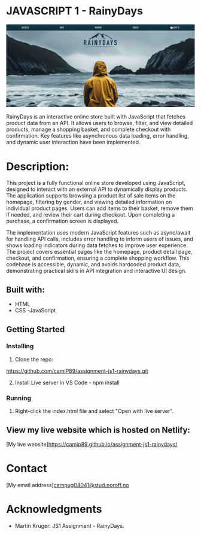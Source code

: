# JAVASCRIPT 1 - RainyDays

![A screenshot of the homepage of my Semester Project 1](assets/screenshot-rainydays.jpg)

RainyDays is an interactive online store built with JavaScript that fetches product data from an API. It allows users to browse, filter, and view detailed products, manage a shopping basket, and complete checkout with confirmation. Key features like asynchronous data loading, error handling, and dynamic user interaction have been implemented.

# Description:

This project is a fully functional online store developed using JavaScript, designed to interact with an external API to dynamically display products. The application supports browsing a product list of sale items on the homepage, filtering by gender, and viewing detailed information on individual product pages. Users can add items to their basket, remove them if needed, and review their cart during checkout. Upon completing a purchase, a confirmation screen is displayed.

The implementation uses modern JavaScript features such as async/await for handling API calls, includes error handling to inform users of issues, and shows loading indicators during data fetches to improve user experience. The project covers essential pages like the homepage, product detail page, checkout, and confirmation, ensuring a complete shopping workflow. This codebase is accessible, dynamic, and avoids hardcoded product data, demonstrating practical skills in API integration and interactive UI design.


## Built with:

- HTML 
- CSS
-JavaScript

## Getting Started 

### Installing

1. Clone the repo: 

https://github.com/camiP89/assignment-js1-rainydays.git

2. Install Live server in VS Code - npm install

### Running

1. Right-click the index.html file and select "Open with live server".

## View my live website which is hosted on Netlify: 

[My live website]https://camip89.github.io/assignment-js1-rainydays/

# Contact

[My email address]campug04041@stud.noroff.no

# Acknowledgments 

- Martin Kruger: JS1 Assignment - RainyDays. 
